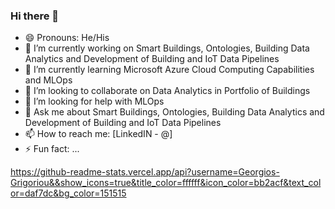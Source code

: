 ### Hi there 👋

- 😄 Pronouns: He/His
- 🔭 I’m currently working on Smart Buildings, Ontologies, Building Data Analytics and Development of Building and IoT Data Pipelines 
- 🌱 I’m currently learning Microsoft Azure Cloud Computing Capabilities and MLOps
- 👯 I’m looking to collaborate on Data Analytics in Portfolio of Buildings
- 🤔 I’m looking for help with MLOps
- 💬 Ask me about Smart Buildings, Ontologies, Building Data Analytics and Development of Building and IoT Data Pipelines 
- 📫 How to reach me: [LinkedIN - @]
- ⚡ Fun fact: ...


https://github-readme-stats.vercel.app/api?username=Georgios-Grigoriou&&show_icons=true&title_color=ffffff&icon_color=bb2acf&text_color=daf7dc&bg_color=151515
